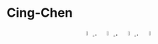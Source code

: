 # Cing-Chen
<div  align="center">
  <a href="https://www.facebook.com/YuXiangHong.TW/" target="_blank">
    <img src="https://user-images.githubusercontent.com/40751071/127133727-16b3d2f1-0be1-4567-bd4d-f0ce32bfea41.png" width="5%" height="5%" />
  </a>．
<!--   <a href="https://hackmd.io/@Cing-Chen" target="_blank">
    <img src="https://user-images.githubusercontent.com/40751071/127178929-96bb346e-2cee-4141-b50b-433a671d909c.png" width="5%" height="5%" />
  </a>． -->
  <a href="https://www.instagram.com/sunny._.yx/" target="_blank">
    <img src="https://user-images.githubusercontent.com/40751071/127133760-f53f6409-aca8-4d4b-94f2-bdb423896b18.png" width="5%" height="5%" />
  </a>．
  <a href="https://www.linkedin.com/in/yu-xiang-hong/" target="_blank">
    <img src="https://user-images.githubusercontent.com/40751071/127133795-8f30d9d9-31db-4efb-b9f6-ce1167f7ac3b.png" width="5%" height="5%" />
  </a>．
  <a href="https://twitter.com/yxhong_tw" target="_blank">
    <img src="https://user-images.githubusercontent.com/40751071/127133857-84f4a158-e03f-46b0-a319-50a11ce70b06.png" width="5%" height="5%" />
  </a>
</div>

<!-- "Facebook" icon made by Pixel perfect from www.flaticon.com -->
<!-- "document_note_paper_report_icon" by Flatart is licensed under CC BY 3.0 -->
<!-- "Instagram" icon made by Pixel perfect from www.flaticon.com -->
<!-- "Linkedin" icon made by Freepik from www.flaticon.com -->
<!-- "Twitter" icon made by Freepik from www.flaticon.com -->

